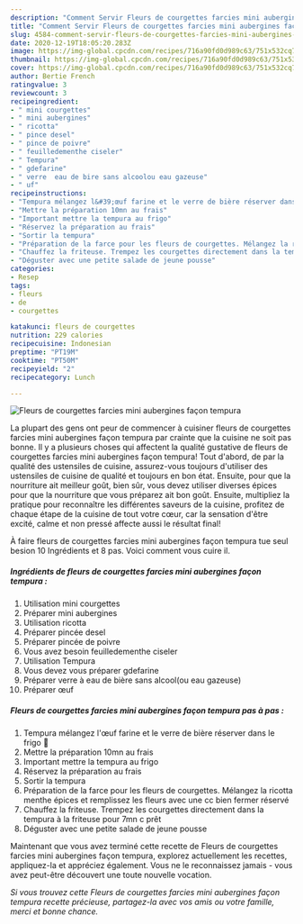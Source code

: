 ```yaml
---
description: "Comment Servir Fleurs de courgettes farcies mini aubergines façon tempura"
title: "Comment Servir Fleurs de courgettes farcies mini aubergines façon tempura"
slug: 4584-comment-servir-fleurs-de-courgettes-farcies-mini-aubergines-facon-tempura
date: 2020-12-19T18:05:20.283Z
image: https://img-global.cpcdn.com/recipes/716a90fd0d989c63/751x532cq70/fleurs-de-courgettes-farcies-mini-aubergines-facon-tempura-photo-principale-de-la-recette.jpg
thumbnail: https://img-global.cpcdn.com/recipes/716a90fd0d989c63/751x532cq70/fleurs-de-courgettes-farcies-mini-aubergines-facon-tempura-photo-principale-de-la-recette.jpg
cover: https://img-global.cpcdn.com/recipes/716a90fd0d989c63/751x532cq70/fleurs-de-courgettes-farcies-mini-aubergines-facon-tempura-photo-principale-de-la-recette.jpg
author: Bertie French
ratingvalue: 3
reviewcount: 3
recipeingredient:
- " mini courgettes"
- " mini aubergines"
- " ricotta"
- " pince desel"
- " pince de poivre"
- " feuilledementhe ciseler"
- " Tempura"
- " gdefarine"
- " verre  eau de bire sans alcoolou eau gazeuse"
- " uf"
recipeinstructions:
- "Tempura mélangez l&#39;œuf farine et le verre de bière réserver dans le frigo 💪"
- "Mettre la préparation 10mn au frais"
- "Important mettre la tempura au frigo"
- "Réservez la préparation au frais"
- "Sortir la tempura"
- "Préparation de la farce pour les fleurs de courgettes. Mélangez la ricotta menthe épices et remplissez les fleurs avec une cc bien fermer réservé"
- "Chauffez la friteuse. Trempez les courgettes directement dans la tempura à la friteuse pour 7mn c prêt"
- "Déguster avec une petite salade de jeune pousse"
categories:
- Resep
tags:
- fleurs
- de
- courgettes

katakunci: fleurs de courgettes 
nutrition: 229 calories
recipecuisine: Indonesian
preptime: "PT19M"
cooktime: "PT50M"
recipeyield: "2"
recipecategory: Lunch

---
```



![Fleurs de courgettes farcies mini aubergines façon tempura](https://img-global.cpcdn.com/recipes/716a90fd0d989c63/751x532cq70/fleurs-de-courgettes-farcies-mini-aubergines-facon-tempura-photo-principale-de-la-recette.jpg)

La plupart des gens ont peur de commencer à cuisiner fleurs de courgettes farcies mini aubergines façon tempura par crainte que la cuisine ne soit pas bonne. Il y a plusieurs choses qui affectent la qualité gustative de fleurs de courgettes farcies mini aubergines façon tempura! Tout d'abord, de par la qualité des ustensiles de cuisine, assurez-vous toujours d'utiliser des ustensiles de cuisine de qualité et toujours en bon état. Ensuite, pour que la nourriture ait meilleur goût, bien sûr, vous devez utiliser diverses épices pour que la nourriture que vous préparez ait bon goût. Ensuite, multipliez la pratique pour reconnaître les différentes saveurs de la cuisine, profitez de chaque étape de la cuisine de tout votre cœur, car la sensation d'être excité, calme et non pressé affecte aussi le résultat final!

<!--inarticleads1-->

À faire fleurs de courgettes farcies mini aubergines façon tempura tue seul besion 10 Ingrédients et 8 pas. Voici comment vous cuire il.

##### Ingrédients de fleurs de courgettes farcies mini aubergines façon tempura :

1. Utilisation  mini courgettes
1. Préparer  mini aubergines
1. Utilisation  ricotta
1. Préparer  pincée desel
1. Préparer  pincée de poivre
1. Vous avez besoin  feuilledementhe ciseler
1. Utilisation  Tempura
1. Vous devez vous préparer  gdefarine
1. Préparer  verre à eau de bière sans alcool(ou eau gazeuse)
1. Préparer  œuf




<!--inarticleads2-->

##### Fleurs de courgettes farcies mini aubergines façon tempura pas à pas :

1. Tempura mélangez l&#39;œuf farine et le verre de bière réserver dans le frigo 💪
1. Mettre la préparation 10mn au frais
1. Important mettre la tempura au frigo
1. Réservez la préparation au frais
1. Sortir la tempura
1. Préparation de la farce pour les fleurs de courgettes. Mélangez la ricotta menthe épices et remplissez les fleurs avec une cc bien fermer réservé
1. Chauffez la friteuse. Trempez les courgettes directement dans la tempura à la friteuse pour 7mn c prêt
1. Déguster avec une petite salade de jeune pousse




<!--inarticleads1-->

<p>
Maintenant que vous avez terminé cette recette de Fleurs de courgettes farcies mini aubergines façon tempura, explorez actuellement les recettes, appliquez-la et appréciez également. Vous ne le reconnaissez jamais - vous avez peut-être découvert une toute nouvelle vocation.
</p>

<p>
<i>Si vous trouvez cette Fleurs de courgettes farcies mini aubergines façon tempura recette précieuse, partagez-la avec vos amis ou votre famille, merci et bonne chance.</i>
</p>
